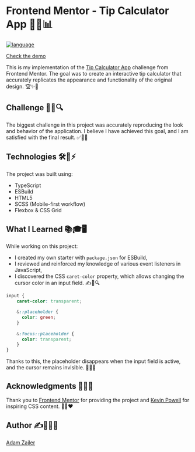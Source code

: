 # Frontend Mentor - Tip Calculator App 🎯💡📊

[![language](https://img.shields.io/badge/readme-polish-red)](./README-PL.md)

[Check the demo](https://adamzajler.github.io/splitter/)

This is my implementation of the [Tip Calculator App](https://www.frontendmentor.io/challenges/tip-calculator-app-ugJNGbJUX) challenge from Frontend Mentor. The goal was to create an interactive tip calculator that accurately replicates the appearance and functionality of the original design. 🏆✨📱

## Challenge 🎯🚀🔍
The biggest challenge in this project was accurately reproducing the look and behavior of the application. I believe I have achieved this goal, and I am satisfied with the final result. ✅💪😊

## Technologies 🛠️📜⚡
The project was built using:
- TypeScript
- ESBuild
- HTML5
- SCSS (Mobile-first workflow)
- Flexbox & CSS Grid

## What I Learned 📚🎓🖥️
While working on this project:
- I created my own starter with `package.json` for ESBuild,
- I reviewed and reinforced my knowledge of various event listeners in JavaScript,
- I discovered the CSS `caret-color` property, which allows changing the cursor color in an input field. ✍️🎨🔍

```css
input {
    caret-color: transparent;

    &::placeholder {
      color: green;
    }
  
    &:focus::placeholder {
      color: transparent;
    }
}
```

Thanks to this, the placeholder disappears when the input field is active, and the cursor remains invisible. 🧐🎯✅

## Acknowledgments 🙌🎉👏
Thank you to [Frontend Mentor](https://github.com/frontendmentorio) for providing the project and [Kevin Powell](https://www.youtube.com/user/KepowOb) for inspiring CSS content. 🎥💡❤️

## Author ✍️👨‍💻🌟
[Adam Zajler](https://www.linkedin.com/in/adam-zajler-255ba8212/)